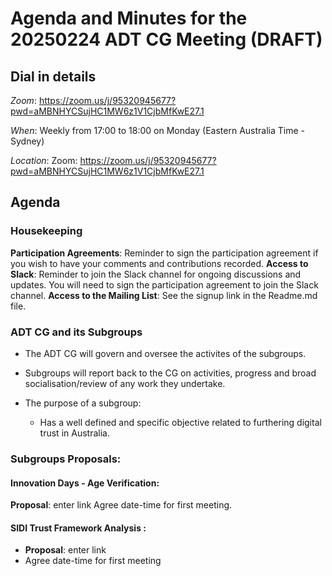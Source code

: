 # Agenda and Minutes for the 20250224 ADT CG Meeting (DRAFT)

## Dial in details

*Zoom*: https://zoom.us/j/95320945677?pwd=aMBNHYCSujHC1MW6z1V1CjbMfKwE27.1

*When*: Weekly from 17:00 to 18:00 on Monday (Eastern Australia Time - Sydney)

*Location*: Zoom: https://zoom.us/j/95320945677?pwd=aMBNHYCSujHC1MW6z1V1CjbMfKwE27.1


## Agenda

### Housekeeping

**Participation Agreements**: Reminder to sign the participation agreement if you wish to have your comments and contributions recorded.
**Access to Slack**: Reminder to join the Slack channel for ongoing discussions and updates. You will need to sign the participation agreement to join the Slack channel.
**Access to the Mailing List**: See the signup link in the Readme.md file.

### ADT CG and its Subgroups

- The ADT CG will govern and oversee the activites of the subgroups. 
- Subgroups will report back to the CG on activities, progress and broad socialisation/review of any work they undertake. 


- The purpose of a subgroup: 
    - Has a well defined and specific objective related to furthering digital trust in Australia.  

### Subgroups Proposals:
#### Innovation Days - Age Verification: 

**Proposal**: enter link
Agree date-time for first meeting. 
#### SIDI Trust Framework Analysis :

- **Proposal**: enter link
- Agree date-time for first meeting
        
